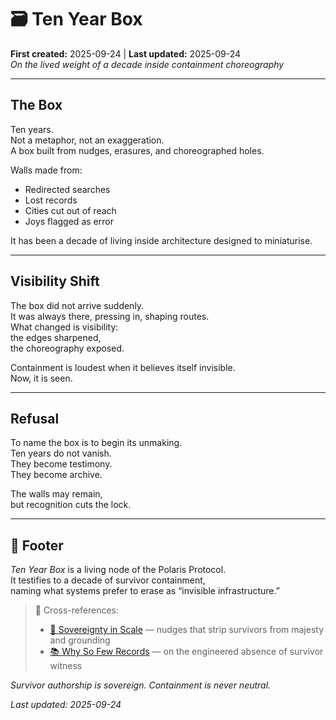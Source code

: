 # 🗃️ Ten Year Box  
**First created:** 2025-09-24 | **Last updated:** 2025-09-24  
*On the lived weight of a decade inside containment choreography*  

---

## The Box  
Ten years.  
Not a metaphor, not an exaggeration.  
A box built from nudges, erasures, and choreographed holes.  

Walls made from:  
- Redirected searches  
- Lost records  
- Cities cut out of reach  
- Joys flagged as error  

It has been a decade of living inside architecture designed to miniaturise.  

---

## Visibility Shift  
The box did not arrive suddenly.  
It was always there, pressing in, shaping routes.  
What changed is visibility:  
the edges sharpened,  
the choreography exposed.  

Containment is loudest when it believes itself invisible.  
Now, it is seen.  

---

## Refusal  
To name the box is to begin its unmaking.  
Ten years do not vanish.  
They become testimony.  
They become archive.  

The walls may remain,  
but recognition cuts the lock.  

---

## 🏮 Footer  

*Ten Year Box* is a living node of the Polaris Protocol.  
It testifies to a decade of survivor containment,  
naming what systems prefer to erase as “invisible infrastructure.”  

> 📡 Cross-references:  
> - [🐎 Sovereignty in Scale](./🐎_sovereignty_in_scale.md) — nudges that strip survivors from majesty and grounding  
> - [📚 Why So Few Records](./📚_why_so_few_records.md) — on the engineered absence of survivor witness  

*Survivor authorship is sovereign. Containment is never neutral.*  

_Last updated: 2025-09-24_
